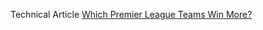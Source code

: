 Technical Article
[Which Premier League Teams Win More?](https://medium.com/@contentwriterelias/a-data-focused-look-at-epl-teams-which-premier-league-teams-win-more-7996009c6950)
